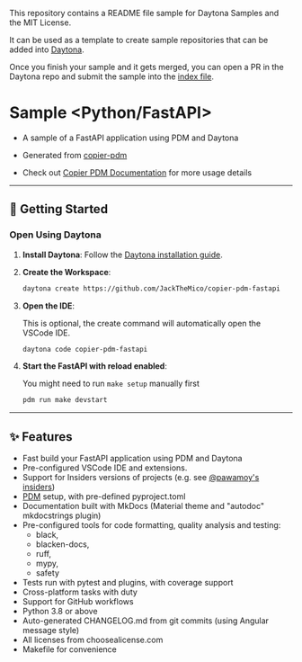 This repository contains a README file sample for Daytona Samples and the MIT License.

It can be used as a template to create sample repositories that can be added into [Daytona](https://github.com/daytonaio/daytona).

Once you finish your sample and it gets merged, you can open a PR in the Daytona repo and submit the sample into the [index file](https://github.com/daytonaio/daytona/blob/main/hack/samples/index.json).

# Sample <Python/FastAPI>

- A sample of a FastAPI application using PDM and Daytona

- Generated from [copier-pdm](https://github.com/pawamoy/copier-pdm)

- Check out [Copier PDM Documentation](https://pawamoy.github.io/copier-pdm/) for more usage details

---

## 🚀 Getting Started  

### Open Using Daytona  

1. **Install Daytona**: Follow the [Daytona installation guide](https://www.daytona.io/docs/installation/installation/).  
2. **Create the Workspace**:  

   ```bash  
   daytona create https://github.com/JackTheMico/copier-pdm-fastapi 
   ```  

3. **Open the IDE**:

   This is optional, the create command will automatically open the VSCode IDE.

   ```bash
   daytona code copier-pdm-fastapi
   ```

4. **Start the FastAPI with reload enabled**:  

   You might need to run `make setup` manually first

   ```bash  
   pdm run make devstart
   ```  

---

## ✨ Features  

- Fast build your FastAPI application using PDM and Daytona
- Pre-configured VSCode IDE and extensions.
- Support for Insiders versions of projects (e.g. see [@pawamoy's insiders](https://pawamoy.github.io/insiders/))
- [PDM]() setup, with pre-defined pyproject.toml
- Documentation built with MkDocs (Material theme and "autodoc" mkdocstrings plugin)
- Pre-configured tools for code formatting, quality analysis and testing:
  - black,
  - blacken-docs,
  - ruff,
  - mypy,
  - safety
- Tests run with pytest and plugins, with coverage support
- Cross-platform tasks with duty
- Support for GitHub workflows
- Python 3.8 or above
- Auto-generated CHANGELOG.md from git commits (using Angular message style)
- All licenses from choosealicense.com
- Makefile for convenience
